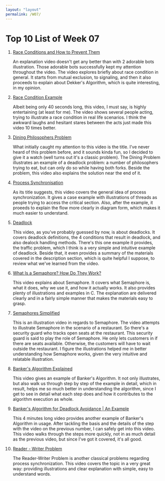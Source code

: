 ```yaml
---
layout: "layout"
permalink: /W07/
---
```


# Top 10 List of Week 07

1. [Race Conditions and How to Prevent Them](https://www.youtube.com/watch?v=MqnpIwN7dz0)

    An explanation video doesn't get any better than with 2 adorable bots illustration. Those adorable bots successfully kept my attention throughout the video. The video explores briefly about race condition in general. It starts from mutual exclusion, to signaling, and then it also proceeds to explain about Dekker's Algorithm, which is quite interesting, in my opinion.

2. [Race Condition Example](https://www.youtube.com/watch?v=8zyYjlaEY1k)

    Albeit being only 40 seconds long, this video, I must say, is highly entertaining (at least for me). The video shows several people acting, trying to illustrate a race condition in real life scenarios. I think the awkward laughs and hesitant stares between the acts just made this video 10 times better.

3. [Dining Philosophers Problem](https://www.youtube.com/watch?v=NbwbQQB7xNQ)

    What initially caught my attention to this video is the title. I've never heard of this problem before, and it sounds kinda fun, so I decided to give it a watch (well turns out it's a classic problem). The Dining Problem illustrates an example of a deadlock problem: a number of philosophers trying to eat, but can only do so while having both forks. Beside the problem, this video also explains the solution near the end of it.

4. [Process Synchronisation](https://www.youtube.com/watch?v=eKKc0d7kzww)

    As its title suggests, this video covers the general idea of process synchronization. It gives a case example with illustrations of threads as people trying to access the critical section. Also, after the example, it proeeds to explain the flow more clearly in diagram form, which makes it much easier to understand.

5. [Deadlock](https://www.youtube.com/watch?v=UVo9mGARkhQ)

    This video, as you've probably guessed by now, is about deadlocks. It covers deadlock definitions, the 4 conditions that result in deadlock, and also dealock handling methods. There's this one example it provides, the traffic problem, which I think is a very simple and intuitive example of deadlock. Beside that, it even provides a summary of the materials covered in the description section, which is quite helpful I suppose, to review what we've learned from the video.

6. [What Is a Semaphore? How Do They Work?](youtube.com/watch?v=ukM_zzrIeXs)

    This video explains about Semaphore. It covers what Semaphore is, what it does, why we use it, and how it actually works. It also provides plenty of illustrations and examples in C. The explanation are delivered clearly and in a fairly simple manner that makes the materials easy to grasp.

7. [Semaphores Simplified](https://www.youtube.com/watch?v=PQ5aK5wLCQE)

    This is an illustration video in regards to Semaphore. The video attempts to illustrate Semaphore in the scenario of a restaurant. So there's a security guard who tracks open seats at the restaurant. This security guard is said to play the role of Semaphore. He only lets customers in if there are seats available. Otherwise, the customers will have to wait outside the restaurant. I figure the illustrations helped me in better understanding how Semaphore works, given the very intuitive and relatable illustration.

8. [Banker's Algorithm Explained](https://www.youtube.com/watch?v=T0FXvTHcYi4)

    This video gives an example of Banker's Algorithm. It not only illustrates, but also walk us through step by step of the example in detail, which in result, helps me so much better in understanding the algorithm, since I get to see in detail what each step does and how it contributes to the algorithm execution as whole.

9. [Banker's Algorithm for Deadlock Avoidance | An Example](https://www.youtube.com/watch?v=2V2FfP_olaA)

    This 4 minutes long video provides another example of Banker's Algorithm in usage. After tackling the basis and the details of the step with the video on the previous number, I can safely get into this video. This video walks through the steps more quickly, not in as much detail as the previous video, but since I've got it covered, it's all good.

10. [Reader - Writer Problem](https://www.youtube.com/watch?v=_vfZhdTgA5A)

    The Reader-Writer Problem is another classical problems regarding process synchronization. This video covers the topic in a very great way: providing illustrations and clear explanation with simple, easy to understand words.

